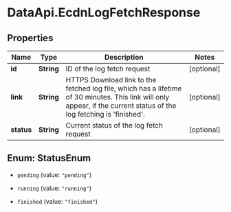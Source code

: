 # DataApi.EcdnLogFetchResponse

## Properties

Name | Type | Description | Notes
------------ | ------------- | ------------- | -------------
**id** | **String** | ID of the log fetch request | [optional] 
**link** | **String** | HTTPS Download link to the fetched log file, which has a lifetime of 30 minutes. This link will only appear, if the current status of the log fetching is &#39;finished&#39;. | [optional] 
**status** | **String** | Current status of the log fetch request | [optional] 



## Enum: StatusEnum


* `pending` (value: `"pending"`)

* `running` (value: `"running"`)

* `finished` (value: `"finished"`)




